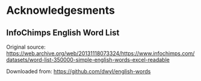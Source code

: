 # Acknowledgesments

## InfoChimps English Word List
Original source:
https://web.archive.org/web/20131118073324/https://www.infochimps.com/datasets/word-list-350000-simple-english-words-excel-readable

Downloaded from:
https://github.com/dwyl/english-words
